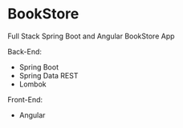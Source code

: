 # BookStore
Full Stack Spring Boot and Angular BookStore App

Back-End:
  * Spring Boot
  * Spring Data REST
  * Lombok

Front-End:
  * Angular
